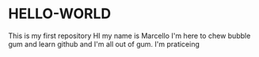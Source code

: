 # HELLO-WORLD
This is my first repository
HI my name is Marcello I'm here to chew bubble gum and learn github
and I'm all out of gum.
I'm praticeing
